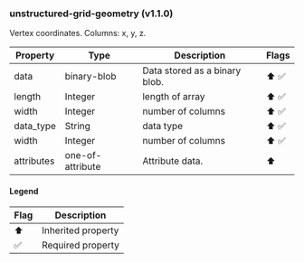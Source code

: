 ### unstructured-grid-geometry (v1.1.0)
Vertex coordinates. Columns: x, y, z.

| Property | Type | Description | Flags |
|---|---|---|---|
| data | binary-blob | Data stored as a binary blob. | ⬆️ ✅ |
| length | Integer | length of array | ⬆️ ✅ |
| width | Integer | number of columns | ⬆️ ✅ |
| data_type | String | data type | ⬆️ ✅ |
| width | Integer | number of columns | ⬆️ ✅ |
| attributes | one-of-attribute | Attribute data. | ⬆️ |


#### Legend

| Flag | Description |
| --- | --- |
| ⬆️ | Inherited property |
| ✅ | Required property |

